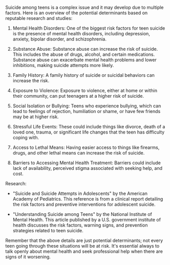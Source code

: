 Suicide among teens is a complex issue and it may develop due to multiple factors. Here is an overview of the potential determinants based on reputable research and studies:

1. Mental Health Disorders: One of the biggest risk factors for teen suicide is the presence of mental health disorders, including depression, anxiety, bipolar disorder, and schizophrenia. 

2. Substance Abuse: Substance abuse can increase the risk of suicide. This includes the abuse of drugs, alcohol, and certain medications. Substance abuse can exacerbate mental health problems and lower inhibitions, making suicide attempts more likely.

3. Family History: A family history of suicide or suicidal behaviors can increase the risk.

4. Exposure to Violence: Exposure to violence, either at home or within their community, can put teenagers at a higher risk of suicide. 

5. Social Isolation or Bullying: Teens who experience bullying, which can lead to feelings of rejection, humiliation or shame, or have few friends may be at higher risk. 

6. Stressful Life Events: These could include things like divorce, death of a loved one, trauma, or significant life changes that the teen has difficulty coping with.

7. Access to Lethal Means: Having easier access to things like firearms, drugs, and other lethal means can increase the risk of suicide.

8. Barriers to Accessing Mental Health Treatment: Barriers could include lack of availability, perceived stigma associated with seeking help, and cost.

Research:

- "Suicide and Suicide Attempts in Adolescents" by the American Academy of Pediatrics. This reference is from a clinical report detailing the risk factors and preventive interventions for adolescent suicide. 

- "Understanding Suicide among Teens" by the National Institute of Mental Health. This article published by a U.S. government institute of health discusses the risk factors, warning signs, and prevention strategies related to teen suicide.

Remember that the above details are just potential determinants; not every teen going through these situations will be at risk. It's essential always to talk openly about mental health and seek professional help when there are signs of it worsening.